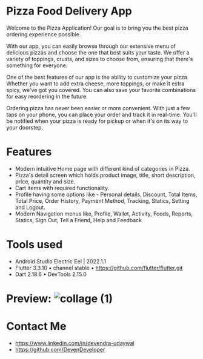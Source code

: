 # Pizza Food Delivery App
Welcome to the Pizza Application! Our goal is to bring you the best pizza ordering experience possible.

With our app, you can easily browse through our extensive menu of delicious pizzas and choose the one that best suits your taste. We offer a variety of toppings, crusts, and sizes to choose from, ensuring that there's something for everyone.

One of the best features of our app is the ability to customize your pizza. Whether you want to add extra cheese, more toppings, or make it extra spicy, we've got you covered. You can also save your favorite combinations for easy reordering in the future.

Ordering pizza has never been easier or more convenient. With just a few taps on your phone, you can place your order and track it in real-time. You'll be notified when your pizza is ready for pickup or when it's on its way to your doorstep.

# Features
  * Modern intuitive Home page with different kind of categories in Pizza. 
  * Pizza's detail screen which holds product image, title, short description, price, quantity and size.
  * Cart items with required functionality.
  * Profile having some options like - Personal details, Discount, Total Items, Total Price, Order History, Payment Method, Tracking, Statics, Setting and Logout.
  * Modern Navigation menus like, Profile, Wallet, Activity, Foods, Reports, Statics, Sign Out, Tell a Friend, Help and Feedback

# Tools used
  * Android Studio Electric Eel | 2022.1.1
  * Flutter 3.3.10 • channel stable • https://github.com/flutter/flutter.git
  * Dart 2.18.6 • DevTools 2.15.0

# Preview: ![collage (1)](https://user-images.githubusercontent.com/50836835/224332359-350cedcc-0f26-4f00-baa8-71618866dea3.png)
# Contact Me
  * https://www.linkedin.com/in/devendra-udaywal
  * https://github.com/DevenDeveloper
